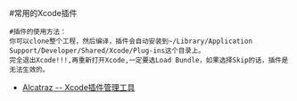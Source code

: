 #常用的Xcode插件

```objc
#插件的使用方法：
你可以clone整个工程，然后编译，插件会自动安装到~/Library/Application Support/Developer/Shared/Xcode/Plug-ins这个目录上。
完全退出Xcode!!!,再重新打开Xcode,一定要选Load Bundle，如果选择Skip的话，插件是无法生效的。
```

- [Alcatraz -- Xcode插件管理工具](https://github.com/alcatraz/Alcatraz)
